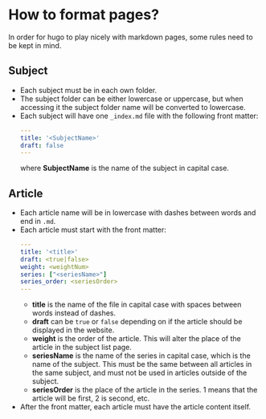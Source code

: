# How to format pages?
In order for hugo to play nicely with markdown pages, some rules need to be kept in mind.

## Subject
- Each subject must be in each own folder.
- The subject folder can be either lowercase or uppercase, but when accessing it the subject folder name will be converted to lowercase.
- Each subject will have one `_index.md` file with the following front matter:
  ```yaml
  ---
  title: '<SubjectName>'
  draft: false
  ---
  ```
  where **SubjectName** is the name of the subject in capital case.

## Article
- Each article name will be in lowercase with dashes between words and end in `.md`.
- Each article must start with the front matter:
  ```yaml
  ---
  title: '<title>'
  draft: <true|false>
  weight: <weightNum>
  series: ["<seriesName>"]
  series_order: <seriesOrder>
  ---
  ```
  - **title** is the name of the file in capital case with spaces between words instead of dashes.
  - **draft** can be `true` or `false` depending on if the article should be displayed in the website.
  - **weight** is the order of the article. This will alter the place of the article in the subject list page.
  - **seriesName** is the name of the series in capital case, which is the name of the subject. This must be the same between all articles in the same subject, and must not be used in articles outside of the subject.
  - **seriesOrder** is the place of the article in the series. 1 means that the article will be first, 2 is second, etc.
- After the front matter, each article must have the article content itself.